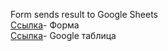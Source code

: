 Form sends result to Google Sheets<br>
<a href="https://aleksmoore.github.io/forms/" target="_blank">Ссылка</a>- Форма<br>
<a href="https://docs.google.com/spreadsheets/d/1UB39QXf3D8Ta_r425bD1zqyCcQpJzKZBHRsolYDJSA4/edit#gid=0" target="_blank">Ссылка</a>- Google таблица
